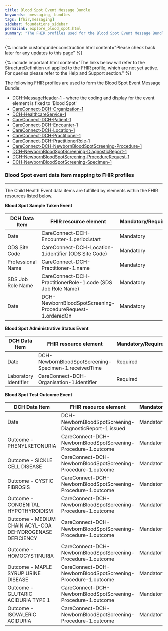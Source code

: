 ```yaml
---
title: Blood Spot Event Message Bundle
keywords:  messaging, bundles
tags: [fhir,messaging]
sidebar: foundations_sidebar
permalink: explore_blood_spot.html
summary: "The FHIR profiles used for the Blood Spot Event Message Bundle"
---
```

{% include custom/under.construction.html content="Please check back later for any updates to this page" %}

{% include important.html content="The links below will refer to the StructureDefinition url applied to the FHIR profile, which are not yet active. For queries please refer to the Help and Support section." %} 

The following FHIR profiles are used to form the Blood Spot Event Message Bundle:

- [DCH-MessageHeader-1](https://fhir.nhs.uk/STU3/StructureDefinition/DCH-MessageHeader-1.xml) - where the coding and display for the event element is fixed to 'Blood Spot'
- [CareConnect-DCH-Organization-1](https://fhir.nhs.uk/STU3/StructureDefinition/CareConnect-DCH-Organization-1.xml)
- [DCH-HealthcareService-1](https://fhir.nhs.uk/STU3/StructureDefinition/DCH-HealthcareService-1.xml)
- [CareConnect-DCH-Patient-1](https://fhir.nhs.uk/STU3/StructureDefinition/CareConnect-DCH-Patient-1.xml)
- [CareConnect-DCH-Encounter-1](https://fhir.nhs.uk/STU3/StructureDefinition/CareConnect-DCH-Encounter-1.xml)
- [CareConnect-DCH-Location-1](https://fhir.nhs.uk/STU3/StructureDefinition/CareConnect-DCH-Location-1.xml)
- [CareConnect-DCH-Practitioner-1](https://fhir.nhs.uk/STU3/StructureDefinition/CareConnect-DCH-Practitioner-1.xml)
- [CareConnect-DCH-PractitionerRole-1](https://fhir.nhs.uk/STU3/StructureDefinition/CareConnect-DCH-PractitionerRole-1.xml)
- [CareConnect-DCH-NewbornBloodSpotScreening-Procedure-1](https://fhir.nhs.uk/STU3/StructureDefinition/CareConnect-DCH-NewbornBloodSpotScreening-Procedure-1)
- [DCH-NewbornBloodSpotScreening-DiagnosticReport-1](https://fhir.nhs.uk/STU3/StructureDefinition/DCH-NewbornBloodSpotScreening-DiagnosticReport-1)
- [DCH-NewbornBloodSpotScreening-ProcedureRequest-1](https://fhir.nhs.uk/STU3/StructureDefinition/DCH-NewbornBloodSpotScreening-ProcedureRequest-1)
- [DCH-NewbornBloodSpotScreening-Specimen-1](https://fhir.nhs.uk/STU3/StructureDefinition/DCH-NewbornBloodSpotScreening-Specimen-1)


### Blood Spot event data item mapping to FHIR profiles ###
----------
The Child Health Event data items are fulfilled by elements within the FHIR resources listed below.

**Blood Spot Sample Taken Event**

| DCH Data Item     | FHIR resource element                           | Mandatory/Required/Optional |
|-------------------|-------------------------------------------------|-----------------------------|
| Date              | CareConnect-DCH-Encounter-1.period.start        | Mandatory                   |
| ODS Site Code     | CareConnect-DCH-Location-1.identifier (ODS Site Code)          | Mandatory                   |
| Professional Name | CareConnect-DCH-Practitioner-1.name | Mandatory                   |
| SDS Job Role Name | CareConnect-DCH-PractitionerRole-1.code (SDS Job Role Name)            | Mandatory                   |
| Date              | DCH-NewbornBloodSpotScreening-ProcedureRequest-1.orderedOn                | Mandatory                   |

**Blood Spot Administrative Status Event**

| DCH Data Item           | FHIR resource element                     | Mandatory/Required/Optional |
|-------------------------|-------------------------------------------|-----------------------------|
| Date                    | DCH-NewbornBloodSpotScreening-Specimen-1.receivedTime               | Required                    |
| Laboratory Identifier | CareConnect-DCH-Organisation-1.identifier | Required                    |

**Blood Spot Test Outcome Event**

| DCH Data Item                                            | FHIR resource element             | Mandatory/Required/Optional |
|----------------------------------------------------------|-----------------------------------|-----------------------------|
| Date                                                     | DCH-NewbornBloodSpotScreening-DiagnosticReport-1.issued     | Mandatory                   |
| Outcome - PHENYLKETONURIA                                | CareConnect-DCH-NewbornBloodSpotScreening-Procedure-1.outcome | Mandatory                   |
| Outcome - SICKLE CELL DISEASE                            | CareConnect-DCH-NewbornBloodSpotScreening-Procedure-1.outcome | Mandatory                   |
| Outcome - CYSTIC FIBROSIS                                | CareConnect-DCH-NewbornBloodSpotScreening-Procedure-1.outcome | Mandatory                   |
| Outcome - CONGENITAL HYPOTHYROIDISM                      | CareConnect-DCH-NewbornBloodSpotScreening-Procedure-1.outcome | Mandatory                   |
| Outcome - MEDIUM CHAIN ACYL-COA DEHYDROGENASE DEFICIENCY | CareConnect-DCH-NewbornBloodSpotScreening-Procedure-1.outcome | Mandatory                   |
| Outcome - HOMOCYSTINURIA                                 | CareConnect-DCH-NewbornBloodSpotScreening-Procedure-1.outcome | Mandatory                   |
| Outcome - MAPLE SYRUP URINE DISEASE                      | CareConnect-DCH-NewbornBloodSpotScreening-Procedure-1.outcome | Mandatory                   |
| Outcome - GLUTARIC ACIDURIA TYPE 1                       | CareConnect-DCH-NewbornBloodSpotScreening-Procedure-1.outcome | Mandatory                   |
| Outcome - ISOVALERIC ACIDURIA                            | CareConnect-DCH-NewbornBloodSpotScreening-Procedure-1.outcome | Mandatory                   |

